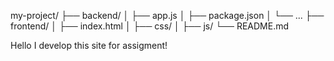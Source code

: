 my-project/
├── backend/
│   ├── app.js
│   ├── package.json
│   └── ...
├── frontend/
│   ├── index.html
│   ├── css/
│   ├── js/
└── README.md

Hello I develop this site for assigment!